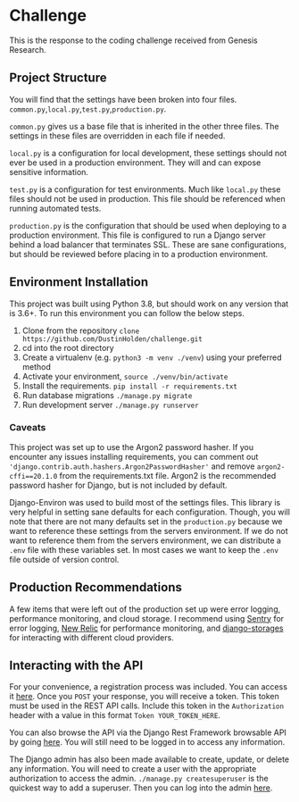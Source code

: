 # Challenge
This is the response to the coding challenge received from Genesis Research.

## Project Structure
You will find that the settings have been broken into four files. `common.py`,`local.py`,`test.py`,`production.py`.

`common.py` gives us a base file that is inherited in the other three files. The settings in these files are overridden 
in each file if needed.

`local.py` is a configuration for local development, these settings should not ever be used in a production environment.
 They will and can expose sensitive information.

`test.py` is a configuration for test environments. Much like `local.py` these files should not be used in production. 
This file should be referenced when running automated tests.

`production.py` is the configuration that should be used when deploying to a production environment. This file is 
configured to run a Django server behind a load balancer that terminates SSL. These are sane configurations, but should 
be reviewed before placing in to a production environment.

## Environment Installation
This project was built using Python 3.8, but should work on any version that is 3.6+. To run this environment you can 
follow the below steps.

1. Clone from the repository `clone https://github.com/DustinHolden/challenge.git`
2. cd into the root directory
3. Create a virtualenv (e.g. `python3 -m venv ./venv`) using your preferred method
4. Activate your environment, `source ./venv/bin/activate`
5. Install the requirements. `pip install -r requirements.txt`
6. Run database migrations `./manage.py migrate`
7. Run development server `./manage.py runserver`

### Caveats
This project was set up to use the Argon2 password hasher. If you encounter any issues installing requirements, you can 
comment out `'django.contrib.auth.hashers.Argon2PasswordHasher'` and remove `argon2-cffi==20.1.0` from the 
requirements.txt file. Argon2 is the recommended password hasher for Django, but is not included by default.

Django-Environ was used to build most of the settings files. This library is very helpful in setting sane defaults for 
each configuration. Though, you will note that there are not many defaults set in the `production.py` because we want 
to reference these settings from the servers environment. If we do not want to reference them from the servers 
environment, we can distribute a `.env` file with these variables set. In most cases we want to keep the `.env` file 
outside of version control.

## Production Recommendations
A few items that were left out of the production set up were error logging, performance monitoring, and cloud storage. 
I recommend using [Sentry](https://sentry.io/) for error logging, [New Relic](https://newrelic.com/) for performance 
monitoring, and [django-storages](https://django-storages.readthedocs.io/en/latest/) for interacting with different 
cloud providers.

## Interacting with the API
For your convenience, a registration process was included. You can access it 
[here](http://127.0.0.1:8000/rest-auth/registration/). Once you `POST` your response, you will receive a token. This 
token must be used in the REST API calls. Include this token in the `Authorization` header with a value in this format 
`Token YOUR_TOKEN_HERE`.

You can also browse the API via the Django Rest Framework browsable API by going [here](http://127.0.0.1:8000/api/). 
You will still need to be logged in to access any information.

The Django admin has also been made available to create, update, or delete any information. You will need to create a 
user with the appropriate authorization to access the admin. `./manage.py createsuperuser` is the quickest way to add a 
superuser. Then you can log into the admin [here](http:/127.0.0.1:8000/admin/).